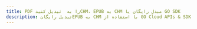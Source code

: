 ---title: PDF را به  تبدیل کنیدCHM، EPUB به CHM مبدل رایگان یا GO SDKdescription: تبدیل رایگانEPUB به CHM با استفاده از GO Cloud APIs & SDK همچنین اسناد PDF را در Cloud ایجاد، ویرایش و رندر کنید.---